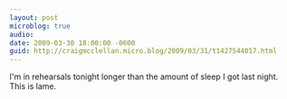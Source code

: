 ```yaml
---
layout: post
microblog: true
audio: 
date: 2009-03-30 18:00:00 -0600
guid: http://craigmcclellan.micro.blog/2009/03/31/t1427544017.html
---
```

I'm in rehearsals tonight longer than the amount of sleep I got last night. This is lame.
